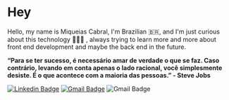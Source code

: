 # Hey
Hello, my name is Miqueias Cabral, I'm Brazilian 🇧🇷, and I'm just curious about this technology 👨🏼‍💻 , always trying to learn more and more about front end development and maybe the back end in the future.

**“Para se ter sucesso, é necessário amar de verdade o que se faz. Caso contrário, levando em conta apenas o lado racional, você simplesmente desiste. É o que acontece com a maioria das pessoas.”
           - Steve Jobs**

[![Linkedin Badge](https://img.shields.io/badge/-Miqueias%20Cabral-6633cc?style=flat-square&logo=Linkedin&logoColor=white&link=https://www.linkedin.com/in/miqueiascabral1/)](https://www.linkedin.com/in/miqueiascabral1/) 
[![Gmail Badge](https://img.shields.io/badge/-cabralmiqueias@gmail.com-6633cc?style=flat-square&logo=Gmail&logoColor=white&link=mailto:cabralmiqueias@gmail.com)](mailto:cabralmiqueias@gmail.com)
![Gmail Badge](https://img.shields.io/badge/-@devmiqueiascabral1-6633cc?style=flat-square&logo=Instagram&logoColor=white&link=https://www.instagram.com/@devmiqueiascabral1/)
